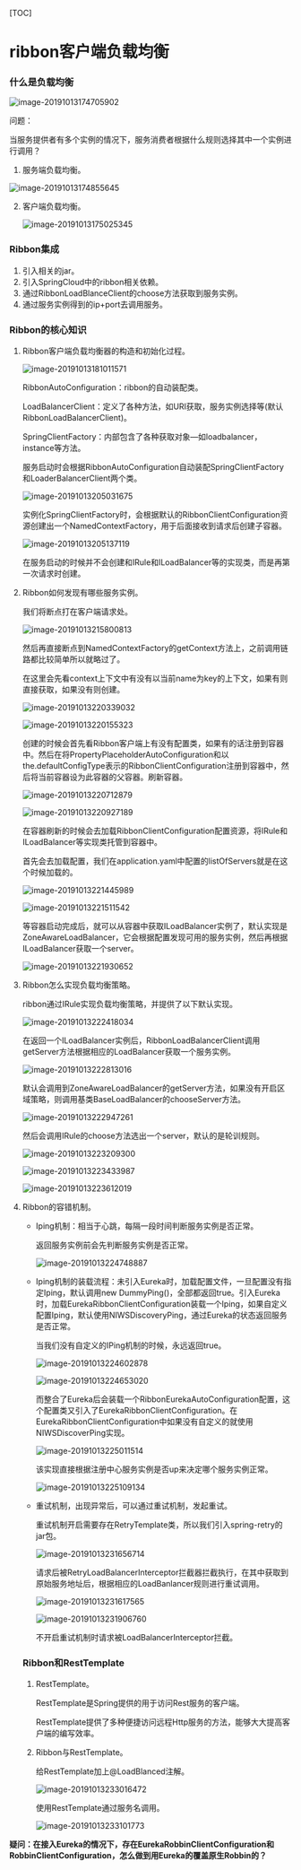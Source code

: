 [TOC]

# ribbon客户端负载均衡

### 什么是负载均衡

![image-20191013174705902](assets/image-20191013174705902.png)

问题：

当服务提供者有多个实例的情况下，服务消费者根据什么规则选择其中一个实例进行调用？

1. 服务端负载均衡。

![image-20191013174855645](assets/image-20191013174855645.png)

2. 客户端负载均衡。

   ![image-20191013175025345](assets/image-20191013175025345.png)

   

### Ribbon集成

1. 引入相关的jar。
2. 引入SpringCloud中的ribbon相关依赖。
3. 通过RibbonLoadBlanceClient的choose方法获取到服务实例。
4. 通过服务实例得到的ip+port去调用服务。

### Ribbon的核心知识

1. Ribbon客户端负载均衡器的构造和初始化过程。

   ![image-20191013181011571](assets/image-20191013181011571.png)

   RibbonAutoConfiguration：ribbon的自动装配类。

   LoadBalancerClient：定义了各种方法，如URI获取，服务实例选择等(默认RibbonLoadBalancerClient)。

   SpringClientFactory：内部包含了各种获取对象—如loadbalancer，instance等方法。

   服务启动时会根据RibbonAutoConfiguration自动装配SpringClientFactory和LoaderBalancerClient两个类。

   ![image-20191013205031675](assets/image-20191013205031675.png)

   实例化SpringClientFactory时，会根据默认的RibbonClientConfiguration资源创建出一个NamedContextFactory，用于后面接收到请求后创建子容器。

   ![image-20191013205137119](assets/image-20191013205137119.png)

   在服务启动的时候并不会创建和IRule和ILoadBalancer等的实现类，而是再第一次请求时创建。

2. Ribbon如何发现有哪些服务实例。

   我们将断点打在客户端请求处。

   ![image-20191013215800813](assets/image-20191013215800813.png)

   然后再直接断点到NamedContextFactory的getContext方法上，之前调用链路都比较简单所以就略过了。

   在这里会先看context上下文中有没有以当前name为key的上下文，如果有则直接获取，如果没有则创建。

   ![image-20191013220339032](assets/image-20191013220339032.png)

   ![image-20191013220155323](assets/image-20191013220155323.png)

   创建的时候会首先看Ribbon客户端上有没有配置类，如果有的话注册到容器中。然后在将PropertyPlaceholderAutoConfiguration和以the.defaultConfigType表示的RibbonClientConfiguration注册到容器中，然后将当前容器设为此容器的父容器。刷新容器。

   ![image-20191013220712879](assets/image-20191013220712879.png)

   ![image-20191013220927189](assets/image-20191013220927189.png)

   在容器刷新的时候会去加载RibbonClientConfiguration配置资源，将IRule和ILoadBalancer等实现类托管到容器中。

   首先会去加载配置，我们在application.yaml中配置的listOfServers就是在这个时候加载的。

   ![image-20191013221445989](assets/image-20191013221445989.png)

   ![image-20191013221511542](assets/image-20191013221511542.png)

   等容器启动完成后，就可以从容器中获取ILoadBalancer实例了，默认实现是ZoneAwareLoadBalancer，它会根据配置发现可用的服务实例，然后再根据ILoadBalancer获取一个server。

   ![image-20191013221930652](assets/image-20191013221930652.png)

3. Ribbon怎么实现负载均衡策略。

   ribbon通过IRule实现负载均衡策略，并提供了以下默认实现。

   ![image-20191013222418034](assets/image-20191013222418034.png)

   在返回一个ILoadBalancer实例后，RibbonLoadBalancerClient调用getServer方法根据相应的LoadBalancer获取一个服务实例。

   ![image-20191013222813016](assets/image-20191013222813016.png)

   默认会调用到ZoneAwareLoadBalancer的getServer方法，如果没有开启区域策略，则调用基类BaseLoadBalancer的chooseServer方法。

   ![image-20191013222947261](assets/image-20191013222947261.png)

   然后会调用IRule的choose方法选出一个server，默认的是轮训规则。

   ![image-20191013223209300](assets/image-20191013223209300.png)

   ![image-20191013223433987](assets/image-20191013223433987.png)

   ![image-20191013223612019](assets/image-20191013223612019.png)

4. Ribbon的容错机制。

   * Iping机制：相当于心跳，每隔一段时间判断服务实例是否正常。

     返回服务实例前会先判断服务实例是否正常。

     ![image-20191013224748887](assets/image-20191013224748887.png)

   * Iping机制的装载流程：未引入Eureka时，加载配置文件，一旦配置没有指定Iping，默认调用new DummyPing()，全部都返回true。引入Eureka时，加载EurekaRibbonClientConfiguration装载一个Iping，如果自定义配置Iping，默认使用NIWSDiscoveryPing，通过Eureka的状态返回服务是否正常。

     当我们没有自定义的IPing机制的时候，永远返回true。

     ![image-20191013224602878](assets/image-20191013224602878.png)

     ![image-20191013224653020](assets/image-20191013224653020.png)

     而整合了Eureka后会装载一个RibbonEurekaAutoConfiguration配置，这个配置类又引入了EurekaRibbonClientConfiguration。在EurekaRibbonClientConfiguration中如果没有自定义的就使用NIWSDiscoverPing实现。

     ![image-20191013225011514](assets/image-20191013225011514.png)

     该实现直接根据注册中心服务实例是否up来决定哪个服务实例正常。

     ![image-20191013225109134](assets/image-20191013225109134.png)

   * 重试机制，出现异常后，可以通过重试机制，发起重试。

     重试机制开启需要存在RetryTemplate类，所以我们引入spring-retry的jar包。

     ![image-20191013231656714](assets/image-20191013231656714.png)

     请求后被RetryLoadBalancerInterceptor拦截器拦截执行，在其中获取到原始服务地址后，根据相应的LoadBanlancer规则进行重试调用。

     ![image-20191013231617565](assets/image-20191013231617565.png)

     ![image-20191013231906760](assets/image-20191013231906760.png)

     不开启重试机制时请求被LoadBalancerInterceptor拦截。

   ### Ribbon和RestTemplate

   1. RestTemplate。

      RestTemplate是Spring提供的用于访问Rest服务的客户端。

      RestTemplate提供了多种便捷访问远程Http服务的方法，能够大大提高客户端的编写效率。

   2. Ribbon与RestTemplate。

      给RestTemplate加上@LoadBlanced注解。

      ![image-20191013233016472](assets/image-20191013233016472.png)

      使用RestTemplate通过服务名调用。

      ![image-20191013233101773](assets/image-20191013233101773.png)

      

**疑问：在接入Eureka的情况下，存在EurekaRobbinClientConfiguration和RobbinClientConfiguration，怎么做到用Eureka的覆盖原生Robbin的？**

 